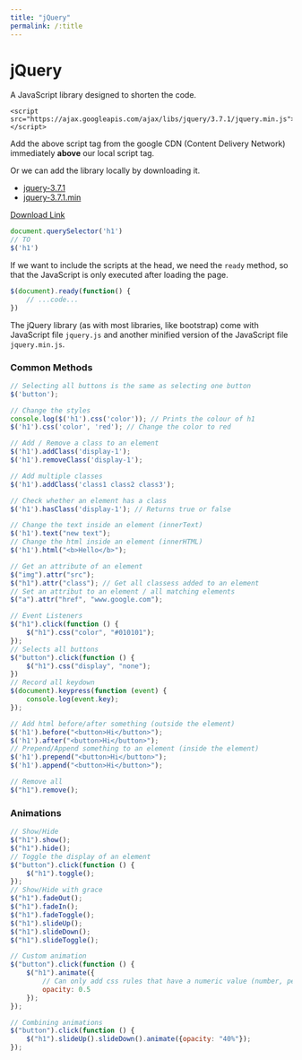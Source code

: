 ```yaml
---
title: "jQuery"
permalink: /:title
---
```


# jQuery

A JavaScript library designed to shorten the code.

    <script src="https://ajax.googleapis.com/ajax/libs/jquery/3.7.1/jquery.min.js"></script>

Add the above script tag from the google CDN (Content Delivery Network) immediately **above** our local script tag.

Or we can add the library locally by downloading it.

* [jquery-3.7.1](./jquery-3.7.1.js)
* [jquery-3.7.1.min](./jquery-3.7.1.min.js)

[Download Link](https://jquery.com/download/)

```javascript 
document.querySelector('h1')
// TO
$('h1')
```

If we want to include the scripts at the head, we need the `ready` method, so that the JavaScript is only executed after loading the page.

```javascript
$(document).ready(function() {
    // ...code...
})
```

The jQuery library (as with most libraries, like bootstrap) come with  JavaScript file `jquery.js` and another minified version of the JavaScript file `jquery.min.js`.

### Common Methods

```javascript 
// Selecting all buttons is the same as selecting one button
$('button');
```
```javascript 
// Change the styles
console.log($('h1').css('color')); // Prints the colour of h1
$('h1').css('color', 'red'); // Change the color to red
```
```javascript 
// Add / Remove a class to an element
$('h1').addClass('display-1');
$('h1').removeClass('display-1');

// Add multiple classes
$('h1').addClass('class1 class2 class3');

// Check whether an element has a class
$('h1').hasClass('display-1'); // Returns true or false
```
```javascript 
// Change the text inside an element (innerText)
$('h1').text("new text");
// Change the html inside an element (innerHTML)
$('h1').html("<b>Hello</b>");
```
```javascript 
// Get an attribute of an element
$("img").attr("src");
$("h1").attr("class"); // Get all classess added to an element
// Set an attribut to an element / all matching elements
$("a").attr("href", "www.google.com");
```
```javascript 
// Event Listeners
$("h1").click(function () {
    $("h1").css("color", "#010101");
});
// Selects all buttons
$("button").click(function () {
    $("h1").css("display", "none");
})
// Record all keydown
$(document).keypress(function (event) {
    console.log(event.key);
});
```
```javascript 
// Add html before/after something (outside the element)
$('h1').before("<button>Hi</button>");
$('h1').after("<button>Hi</button>");
// Prepend/Append something to an element (inside the element)
$('h1').prepend("<button>Hi</button>");
$('h1').append("<button>Hi</button>");
```
```javascript 
// Remove all
$("h1").remove();
```

### Animations

```javascript 
// Show/Hide
$("h1").show();
$("h1").hide();
// Toggle the display of an element
$("button").click(function () {
    $("h1").toggle();
});
// Show/Hide with grace
$("h1").fadeOut();
$("h1").fadeIn();
$("h1").fadeToggle();
$("h1").slideUp();
$("h1").slideDown();
$("h1").slideToggle();
```
```javascript 
// Custom animation
$("button").click(function () {
    $("h1").animate({
        // Can only add css rules that have a numeric value (number, percentage etc.)
        opacity: 0.5
    });
});
```
```javascript 
// Combining animations
$("button").click(function () {
    $("h1").slideUp().slideDown().animate({opacity: "40%"});
});
```
